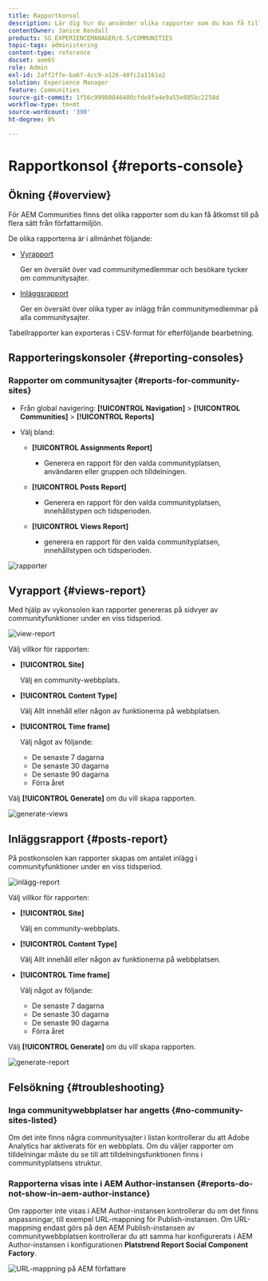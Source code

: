 ```yaml
---
title: Rapportkonsol
description: Lär dig hur du använder olika rapporter som du kan få tillgång till på flera sätt i Adobe Experience Manager Author-miljön.
contentOwner: Janice Kendall
products: SG_EXPERIENCEMANAGER/6.5/COMMUNITIES
topic-tags: administering
content-type: reference
docset: aem65
role: Admin
exl-id: 2aff2ffe-ba6f-4cc9-a126-40fc2a1161e2
solution: Experience Manager
feature: Communities
source-git-commit: 1f56c99980846400cfde8fa4e9a55e885bc2258d
workflow-type: tm+mt
source-wordcount: '390'
ht-degree: 0%

---
```


# Rapportkonsol {#reports-console}

## Ökning {#overview}

För AEM Communities finns det olika rapporter som du kan få åtkomst till på flera sätt från författarmiljön.

De olika rapporterna är i allmänhet följande:

* [Vyrapport](#views-report)

  Ger en översikt över vad communitymedlemmar och besökare tycker om communitysajter.

* [Inläggsrapport](#posts-report)

  Ger en översikt över olika typer av inlägg från communitymedlemmar på alla communitysajter.

Tabellrapporter kan exporteras i CSV-format för efterföljande bearbetning.

## Rapporteringskonsoler {#reporting-consoles}

### Rapporter om communitysajter {#reports-for-community-sites}

* Från global navigering: **[!UICONTROL Navigation]** > **[!UICONTROL Communities]** > **[!UICONTROL Reports]**

* Välj bland:

   * **[!UICONTROL Assignments Report]**

      * Generera en rapport för den valda communityplatsen, användaren eller gruppen och tilldelningen.

   * **[!UICONTROL Posts Report]**

      * Generera en rapport för den valda communityplatsen, innehållstypen och tidsperioden.

   * **[!UICONTROL Views Report]**

      * generera en rapport för den valda communityplatsen, innehållstypen och tidsperioden.

![rapporter](assets/reports1.png)

## Vyrapport {#views-report}

Med hjälp av vykonsolen kan rapporter genereras på sidvyer av communityfunktioner under en viss tidsperiod.

![view-report](assets/view-report.png)

Välj villkor för rapporten:

* **[!UICONTROL Site]**

  Välj en community-webbplats.

* **[!UICONTROL Content Type]**

  Välj Allt innehåll eller någon av funktionerna på webbplatsen.

* **[!UICONTROL Time frame]**

  Välj något av följande:

   * De senaste 7 dagarna
   * De senaste 30 dagarna
   * De senaste 90 dagarna
   * Förra året

Välj **[!UICONTROL Generate]** om du vill skapa rapporten.

![generate-views](assets/generate-views.png)

## Inläggsrapport {#posts-report}

På postkonsolen kan rapporter skapas om antalet inlägg i communityfunktioner under en viss tidsperiod.

![inlägg-report](assets/posts-report.png)

Välj villkor för rapporten:

* **[!UICONTROL Site]**

  Välj en community-webbplats.

* **[!UICONTROL Content Type]**

  Välj Allt innehåll eller någon av funktionerna på webbplatsen.

* **[!UICONTROL Time frame]**

  Välj något av följande:

   * De senaste 7 dagarna
   * De senaste 30 dagarna
   * De senaste 90 dagarna
   * Förra året

Välj **[!UICONTROL Generate]** om du vill skapa rapporten.

![generate-report](assets/generate-posts-report.png)

## Felsökning {#troubleshooting}

### Inga communitywebbplatser har angetts {#no-community-sites-listed}

Om det inte finns några communitysajter i listan kontrollerar du att Adobe Analytics har aktiverats för en webbplats. Om du väljer rapporter om tilldelningar måste du se till att tilldelningsfunktionen finns i communityplatsens struktur.

### Rapporterna visas inte i AEM Author-instansen {#reports-do-not-show-in-aem-author-instance}

Om rapporter inte visas i AEM Author-instansen kontrollerar du om det finns anpassningar, till exempel URL-mappning för Publish-instansen. Om URL-mappning endast görs på den AEM Publish-instansen av communitywebbplatsen kontrollerar du att samma har konfigurerats i AEM Author-instansen i konfigurationen **Platstrend Report Social Component Factory**.

![URL-mappning på AEM författare](assets/sitetrend.png)
